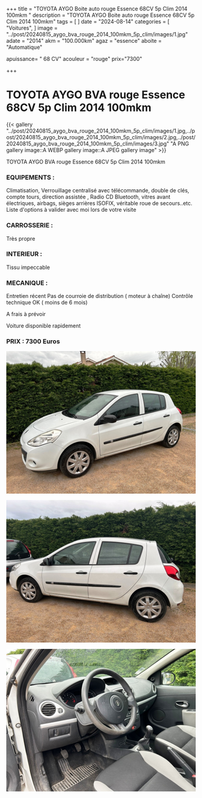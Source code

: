 +++
title = "TOYOTA AYGO Boite auto rouge Essence 68CV 5p Clim 2014 100mkm "
description = "TOYOTA AYGO Boite auto rouge Essence 68CV 5p Clim 2014 100mkm"
tags = [
]
date = "2024-08-14"
categories = [
    "Voitures",
]
image = "../post/20240815_aygo_bva_rouge_2014_100mkm_5p_clim/images/1.jpg"
adate = "2014"
akm = "100.000km"
agaz = "essence"
aboite = "Automatique"

apuissance= " 68 CV"
acouleur = "rouge"
prix="7300"

+++

# TOYOTA AYGO BVA rouge Essence 68CV 5p Clim 2014 100mkm

{{< gallery "../post/20240815_aygo_bva_rouge_2014_100mkm_5p_clim/images/1.jpg,../post/20240815_aygo_bva_rouge_2014_100mkm_5p_clim/images/2.jpg,../post/20240815_aygo_bva_rouge_2014_100mkm_5p_clim/images/3.jpg" "A PNG gallery image::A WEBP gallery image::A JPEG gallery image" >}}


TOYOTA AYGO BVA rouge Essence 68CV 5p Clim 2014 100mkm

### EQUIPEMENTS :
Climatisation, Verrouillage centralisé avec télécommande, double de clés, compte tours, direction assistée , Radio CD Bluetooth, vitres avant électriques, airbags, sièges arrières ISOFIX, véritable roue de secours..etc.
Liste d'options à valider avec moi lors de votre visite



### CARROSSERIE :
Très propre 


### INTERIEUR :
Tissu impeccable

### MECANIQUE :
Entretien récent 
Pas de courroie de distribution ( moteur à chaîne)
Contrôle technique OK ( moins de 6 mois)

A frais à prévoir

Voiture disponible rapidement


### PRIX : 7300 Euros


<!-- more -->


![](images/1.jpg)

![](images/2.jpg)

![](images/3.jpg)

